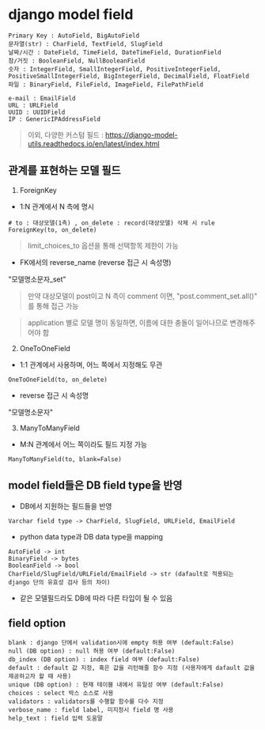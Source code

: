 # django model field

 ```
 Primary Key : AutoField, BigAutoField
 문자열(str) : CharField, TextField, SlugField
 날짜/시간 : DateField, TimeField, DateTimeField, DurationField
 참/거짓 : BooleanField, NullBooleanField
 숫자 : IntegerField, SmallIntegerField, PositiveIntegerField, PositiveSmallIntegerField, BigIntegerField, DecimalField, FloatField
 파일 : BinaryField, FileField, ImageField, FilePathField
 ```

```
e-mail : EmailField
URL : URLField
UUID : UUIDField
IP : GenericIPAddressField
```

> 이외, 다양한 커스텀 필드 : https://django-model-utils.readthedocs.io/en/latest/index.html

## 관계를 표현하는 모델 필드

1. ForeignKey

* 1:N 관계에서 N 측에 명시

```
# to : 대상모델(1측) , on_delete : record(대상모델) 삭제 시 rule 
ForeignKey(to, on_delete)
```

> limit_choices_to 옵션을 통해 선택항목 제한이 가능

* FK에서의 reverse_name (reverse 접근 시 속성명)

"모델명소문자_set"

> 만약 대상모델이 post이고 N 측이 comment 이면, "post.comment_set.all()" 를 통해 접근 가능

> application 별로 모델 명이 동일하면, 이름에 대한 충돌이 일어나므로 변경해주어야 함

2. OneToOneField

* 1:1 관계에서 사용하며, 어느 쪽에서 지정해도 무관

```
OneToOneField(to, on_delete)
```

* reverse 접근 시 속성명

"모델명소문자"

3. ManyToManyField

* M:N 관계에서 어느 쪽이라도 필드 지정 가능

```
ManyToManyField(to, blank=False)
```

## model field들은 DB field type을 반영

* DB에서 지원하는 필드들을 반영

```
Varchar field type -> CharField, SlugField, URLField, EmailField
```

* python data type과 DB data type을 mapping

```
AutoField -> int
BinaryField -> bytes
BooleanField -> bool
CharField/SlugField/URLField/EmailField -> str (dafault로 적용되는 django 단의 유효성 검사 등의 차이)
```

* 같은 모델필드라도 DB에 따라 다른 타입이 될 수 있음

## field option

```
blank : django 단에서 validation시에 empty 허용 여부 (default:False)
null (DB option) : null 허용 여부 (default:False)
db_index (DB option) : index field 여부 (default:False)
default : default 값 지정, 혹은 값을 리턴해줄 함수 지정 (사용자에게 dafault 값을 제공하고자 할 때 사용)
unique (DB option) : 현재 테이블 내에서 유일성 여부 (default:False)
choices : select 박스 소스로 사용
validators : validators를 수행할 함수를 다수 지정 
verbose_name : field label, 미지정시 field 명 사용
help_text : field 입력 도움말
```





